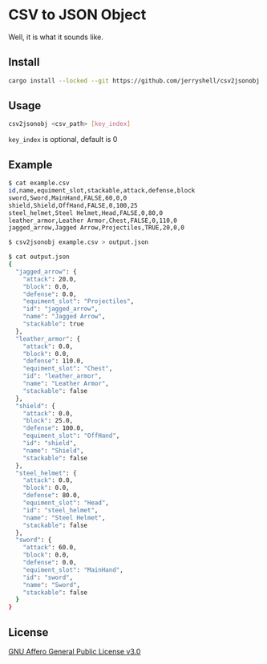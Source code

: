 # CSV to JSON Object

Well, it is what it sounds like.

## Install

```bash
cargo install --locked --git https://github.com/jerryshell/csv2jsonobj
```

## Usage

```bash
csv2jsonobj <csv_path> [key_index]
```

`key_index` is optional, default is 0

## Example

```bash
$ cat example.csv
id,name,equiment_slot,stackable,attack,defense,block
sword,Sword,MainHand,FALSE,60,0,0
shield,Shield,OffHand,FALSE,0,100,25
steel_helmet,Steel Helmet,Head,FALSE,0,80,0
leather_armor,Leather Armor,Chest,FALSE,0,110,0
jagged_arrow,Jagged Arrow,Projectiles,TRUE,20,0,0

$ csv2jsonobj example.csv > output.json

$ cat output.json
{
  "jagged_arrow": {
    "attack": 20.0,
    "block": 0.0,
    "defense": 0.0,
    "equiment_slot": "Projectiles",
    "id": "jagged_arrow",
    "name": "Jagged Arrow",
    "stackable": true
  },
  "leather_armor": {
    "attack": 0.0,
    "block": 0.0,
    "defense": 110.0,
    "equiment_slot": "Chest",
    "id": "leather_armor",
    "name": "Leather Armor",
    "stackable": false
  },
  "shield": {
    "attack": 0.0,
    "block": 25.0,
    "defense": 100.0,
    "equiment_slot": "OffHand",
    "id": "shield",
    "name": "Shield",
    "stackable": false
  },
  "steel_helmet": {
    "attack": 0.0,
    "block": 0.0,
    "defense": 80.0,
    "equiment_slot": "Head",
    "id": "steel_helmet",
    "name": "Steel Helmet",
    "stackable": false
  },
  "sword": {
    "attack": 60.0,
    "block": 0.0,
    "defense": 0.0,
    "equiment_slot": "MainHand",
    "id": "sword",
    "name": "Sword",
    "stackable": false
  }
}
```

## License

[GNU Affero General Public License v3.0](https://choosealicense.com/licenses/agpl-3.0)
